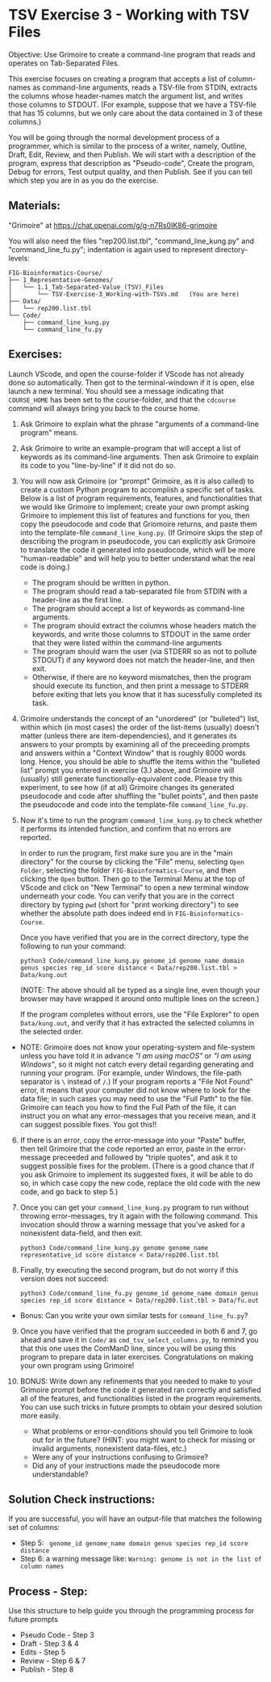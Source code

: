 # TSV Exercise 3 - Working with TSV Files

Objective: Use Grimoire to create a command-line program that reads and operates on Tab-Separated Files.

This exercise focuses on creating a program that accepts a list of column-names as command-line arguments, reads a TSV-file from STDIN, extracts the columns whose header-names match the argument list, and writes those columns to STDOUT. (For example, suppose that we have a TSV-file that has 15 columns, but we only care about the data contained in 3 of these columns.)

You will be going through the normal development process of a programmer, which is similar to the process of a writer, namely, Outline, Draft, Edit, Review, and then Publish. We will start with a description of the program, express that description as "Pseudo-code", Create the program, Debug for errors, Test output quality, and then Publish. See if you can tell which step you are in as you do the exercise.

## Materials: 

"Grimoire" at <https://chat.openai.com/g/g-n7Rs0IK86-grimoire>

You will also need the files "rep200.list.tbl",
"command_line_kung.py" and "command_line_fu.py";
indentation is again used to represent directory-levels:

```
FIG-Bioinformatics-Course/
├── 1_Representative-Genomes/
│   └── 1.1_Tab-Separated-Value_(TSV)_Files
│       └── TSV-Exercise-3_Working-with-TSVs.md   (You are here)
├── Data/
│   └── rep200.list.tbl
└── Code/
    ├── command_line_kung.py
    └── command_line_fu.py
```

## Exercises:

Launch VScode, and open the course-folder
if VScode has not already done so automatically.
Then got to the terminal-windown if it is open,
else launch a new terminal.
You should see a message indicating that `COURSE_HOME`
has been set to the course-folder, and that the
`cdcourse` command will always bring you back
to the course home.

1. Ask Grimoire to explain what the phrase "arguments of a command-line program" means.

2. Ask Grimoire to write an example-program that will accept a list of keywords as its command-line arguments. Then ask Grimoire to explain its code to you "line-by-line" if it did not do so.

3. You will now ask Grimoire (or "prompt" Grimoire, as it is also called)  to create a custom Python program to accomplish a specific set of tasks. Below is a list of program requirements, features, and functionalities that we would like Grimoire to implement; create your own prompt asking Grimoire to implement this list of features and functions for you, then copy the pseudocode and code that Griomoire returns, and paste them into the template-file `command_line_kung.py`.
(If Grimoire skips the step of describing the program in pseudocode, you can explicitly ask Grimoire to translate the code it generated into pseudocode, which will be more "human-readable" and will help you to better understand what the real code is doing.)

    * The program should be written in python.
    * The program should read a tab-separated file from STDIN with a header-line as the first line.
    * The program should accept a list of keywords as command-line arguments.
    * The program should extract the columns whose headers match the keywords, and write those columns to STDOUT in the same order that they were listed within the command-line arguments
    * The program should warn the user (via STDERR so as not to pollute STDOUT) if any keyword does not match the header-line, and then exit.
    * Otherwise, if there are no keyword mismatches, then the program should execute its function, and then print a message to STDERR before exiting that lets you know that it has sucessfully completed its task.

4. Grimoire understands the concept of an "unordered" (or "bulleted") list, within which (in most cases) the order of the list-items (usually) doesn't matter (unless there are item-dependencies), and it generates its answers to your prompts by examining all of the preceeding prompts and answers within a "Context Window" that is roughly 8000 words long. Hence, you should be able to shuffle the items within the "bulleted list" prompt you entered in exercise (3.) above, and Grimoire will (usually) still generate functionally-equivalent code. Please try this experiment, to see how (if at all) Grimoire changes its generated pseudocode and code after shuffling the "bullet points", and then paste the pseudocode and code into the template-file `command_line_fu.py`.

5. Now it's time to run the program `command_line_kung.py` to check whether it performs its intended function, and confirm that no errors are reported.

    In order to run the program, first make sure you are in the "main directory" for the course by clicking the "File" menu, selecting `Open Folder`, selecting the folder `FIG-Bioinformatics-Course`,
    and then clicking the `Open` button. Then go to the Terminal Menu at the top of VScode and click on "New Terminal" to open a new terminal window underneath your code. You can verify that you are in the correct directory by typing `pwd` (short for "print working directory") to see whether the absolute path does indeed end in `FIG-Bioinformatics-Course`.

    Once you have verified that you are in the correct directory, type the following to run your command:

    ```
    python3 Code/command_line_kung.py genome_id genome_name domain genus species rep_id score distance < Data/rep200.list.tbl > Data/kung.out
    ```

    (NOTE: The above should all be typed as a single line, even though your browser may have wrapped it around onto multiple lines on the screen.)

    If the program completes without errors, use the "File Explorer" to open `Data/kung.out`, and verify that it has extracted the selected columns in the selected order.

* NOTE: Grimoire does not know your operating-system and file-system unless you have told it in advance _"I am using macOS"_ or _"I am using Windows"_, so it might not catch every detail regarding generating and running your program. (For example, under Windows, the file-path separator is `\` instead of `/`.) If your program reports a "File Not Found" error, it means that your computer did not know where to look for the data file; in such cases you may need to use the "Full Path" to the file. Grimoire can teach you how to find the Full Path of the file, it can instruct you on what any error-messages that you receive mean, and it can suggest possible fixes. You got this!!

6. If there is an error, copy the error-message into your "Paste" buffer, then tell Grimoire that the code reported an error, paste in the error-message preceeded and followed by "triple quotes", and ask it to suggest possible fixes for the problem. (There is a good chance that if you ask Grimoire to implement its suggested fixes, it will be able to do so, in which case copy the new code, replace the old code with the new code, and go back to step 5.)

7. Once you can get your `command_line_kung.py` program to run without throwing error-messages, try it again with the following command. This invocation should throw a warning message that you've asked for a nonexistent data-field, and then exit.
    
    ```
    python3 Code/command_line_kung.py genome genome_name representative_id score distance < Data/rep200.list.tbl 
    ```

 8. Finally, try executing the second program, but do not worry if this version does not succeed:

    ```
    python3 Code/command_line_fu.py genome_id genome_name domain genus species rep_id score distance < Data/rep200.list.tbl > Data/fu.out
    ```
    
* Bonus: Can you write your own similar tests for `command_line_fu.py`? 

9. Once you have verified that the program succeeded in both 6 and 7, go ahead and save it in `Code/` as `cmd_tsv_select_columns.py`, to remind you that this one uses the ComManD line, since you will be using this program to prepare data in later exercises. Congratulations on making your own program using Grimoire!

9. BONUS: Write down any refinements that you needed to make to your Grimoire prompt before the code it generated ran correctly and satisfied all of the features, and functionalities listed in the program requirements. You can use such tricks in future prompts to obtain your desired solution more easily.
    * What problems or error-conditions should you tell Grimoire to look out for in the future?
    (HINT: you might want to check for missing or invalid arguments, nonexistent data-files, etc.)
    * Were any of your instructions confusing to Grimoire? 
    * Did any of your instructions made the pseudocode more understandable?

## Solution Check instructions:
If you are successful, you will have an output-file that matches the following set of columns:
* Step 5: ``` genome_id genome_name domain genus species rep_id score distance```
* Step 6: a warning message like: ```Warning: genome is not in the list of column names```

## Process - Step: 
Use this structure to help guide you through the programming process for future prompts
* Pseudo Code - Step 3
* Draft - Step 3 & 4
* Edits - Step 5
* Review - Step 6 & 7
* Publish - Step 8